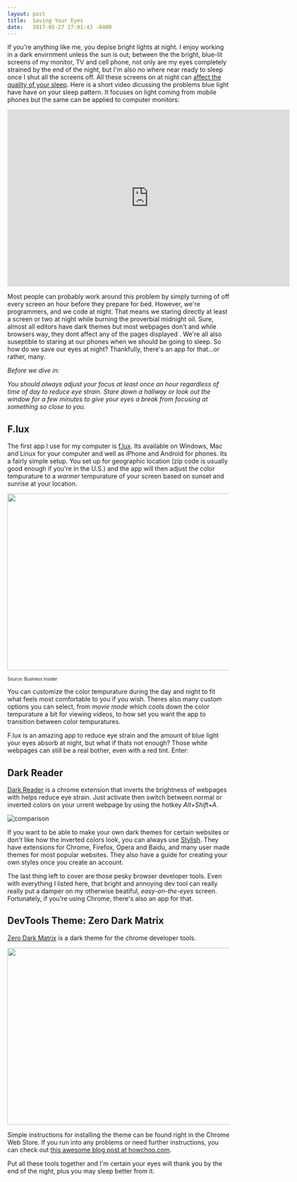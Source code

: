 ```yaml
---
layout: post
title:  Saving Your Eyes
date:   2017-05-27 17:01:43 -0400
---
```



If you're anything like me, you depise bright lights at night.  I enjoy working in a dark envirnment unless the sun is out; between the the bright, blue-lit screens of my monitor, TV and cell phone, not only are my eyes completely strained by the end of the night, but I'm also no where near ready to sleep once I shut all the screens off.  All these screens on at night can [affect the quality of your sleep](http://www.health.harvard.edu/staying-healthy/blue-light-has-a-dark-side).  Here is a short video dicussing the problems blue light have have on your sleep pattern.  It focuses on light coming from mobile phones but the same can be applied to computer monitors:

<iframe width="640" height="400" src="https://www.youtube.com/embed/_1V0rDSTC9I" frameborder="0" allowfullscreen></iframe>

Most people can probably work around this problem by simply turning of off every screen an hour before they prepare for bed.  However, we're programmers, and we code at night.  That means we staring directly at least a screen or two at night while burning the proverbial midnight oil.  Sure, almost all editors have dark themes but most webpages don't and while browsers way, they dont affect any of the pages displayed .  We're all also suseptible to staring at our phones when we should be going to sleep.  So how do we save our eyes at night?  Thankfully, there's an app for that...or rather, many.

_Before we dive in:_ 

_You should always adjust your focus at least once an hour regardless of time of day to reduce eye strain. Stare down a hallway or look out the window for a few minutes to give your eyes a break from focusing at something so close to you._

## F.lux

The first app I use for my computer is [f.lux](https://justgetflux.com/).  Its available on Windows, Mac and Linux for your computer and well as iPhone and Android for phones.  Its a fairly simple setup.  You set up for geographic location (zip code is usually good enough if you're in the U.S.) and the app will then adjust the color tempurature to a _warmer_ tempurature of your screen based on sunset and sunrise at your location.

<img src="https://static4.businessinsider.com/image/5630c4d9dd089559228b45c6-1200-600/flux-side-by-side.jpg" height="400" width="640">

<sub><sup>Source: Business Insider</sup></sub>

You can customize the color tempurature during the day and night to fit what feels most comfortable to you if you wish.  Theres also many custom options you can select, from _movie mode_ which cools down the color tempurature a bit for viewing videos, to how set you want the app to transition between color tempuratures.

F.lux is an amazing app to reduce eye strain and the amount of blue light your eyes absorb at night, but what if thats not enough?  Those white webpages can still be a real bother, even with a red tint. Enter:

## Dark Reader

[Dark Reader](https://chrome.google.com/webstore/detail/dark-reader/eimadpbcbfnmbkopoojfekhnkhdbieeh) is a chrome extension that inverts the brightness of webpages with helps reduce eye strain.  Just activate then switch between normal or inverted colors on your urrent webpage by using the hotkey _Alt+Shift+A_.

![comparison](https://raw.githubusercontent.com/alexanderby/darkreader/master/promo/screenshots/screenshot_filter.png)

If you want to be able to make your own dark themes for certain websites or don't like how the inverted colors look, you can always use [Stylish](https://userstyles.org/).  They have extensions for Chrome, Firefox, Opera and Baidu, and many user made themes for most popular websites.  They also have a guide for creating your own styles once you create an account.

The last thing left to cover are those pesky browser developer tools.  Even with everything I listed here, that bright and annoying dev tool can really really put a damper on my otherwise beatiful, _easy-on-the-eyes_ screen.  Fortunately, if you're using Chrome, there's also an app for that.

## DevTools Theme: Zero Dark Matrix

[Zero Dark Matrix](https://chrome.google.com/webstore/detail/devtools-theme-zero-dark/bomhdjeadceaggdgfoefmpeafkjhegbo) is a dark theme for the chrome developer tools.

<img src="https://lh3.googleusercontent.com/pQA3LW_Y96N2Kxrycs1d0SDI6eZ788OSV4v9cH4fQJlr0wQlNLfut-ANt0UEPw_IjKZTaR4Pp1M=s640-h400-e365-rw" height="400" width="640">

Simple instructions for installing the theme can be found right in the Chrome Web Store.  If you run into any problems or need further instructions, you can check out [this awesome blog post at howchoo.com](https://howchoo.com/g/mtu3mwu5mdg/tell-chrome-developer-tools-to-use-a-dark-theme).

Put all these tools together and I'm certain your eyes will thank you by the end of the night, plus you may sleep better from it.



